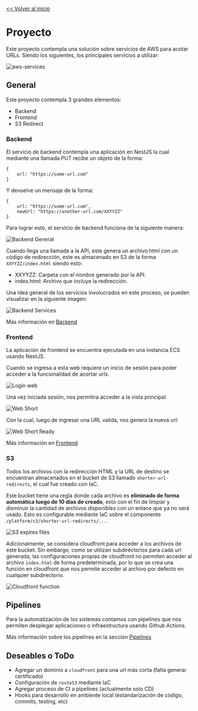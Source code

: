 [<< Volver al inicio](../README.md)
# Proyecto

Este proyecto contempla una solución sobre servicios de AWS para acotar URLs. Siendo los siguientes, los principales servicios a utilizar:

![aws-services](../assets/aws-services.png)


## General 
Este proyecto contempla 3 grandes elementos: 
- Backend
- Frontend
- S3 Redirect

### Backend
El servicio de backend contempla una aplicación en NestJS la cual mediante una llamada PUT recibe un objeto de la forma:

```
{
    url: "https://some-url.com"
}
```

Y devuelve un mensaje de la forma:

```
{
    url: "https://some-url.com",
    newUrl: "https://another-url.com/XXYYZZ"
}
```

Para lograr esto, el servicio de backend funciona de la siguiente manera:

![Backend General](../assets/backend-general.png)

Cuando llega una llamada a la API, este genera un archivo html con un código de redirección, este es almacenado en S3 de la forma `XXYYZZ/index.html` siendo esto:
- XXYYZZ: Carpeta con el nombre generado por la API.
- index.html: Archivo que incluye la redirección.

Una idea general de los servicios involucrados en este proceso, se pueden visualizar en la siguiente imagen:

![Backend Services](../assets/backend-services.png)


Más información en [Backend](backend/README.md)

### Frontend

La aplicación de frontend se encuentra ejecutada en una instancia ECS usando NextJS.

Cuando se ingresa a esta web requiere un inicio de sesión para poder acceder a la funcionalidad de acortar urls.

![Login web](../assets/web-login.png)

Una vez iniciada sesión, nos permitira acceder a la vista principal:

![Web Short](../assets/web-short.png)

Con la cual, luego de ingresar una URL valida, nos genera la nueva url:

![Web Short Ready](../assets/web-short-ready.png)

Más información en [Frontend](frontend/README.md)



### S3 
Todos los archivos con la redirección HTML y la URL de destino se encuentran almacenados en el bucket de S3 llamado `shorter-url-redirects`, el cual fue creado con IaC. 

Este bucket tiene una regla donde cada archivo es **eliminado de forma automática luego de 10 días de creado**, esto con el fin de limpiar y disminuir la cantidad de archivos disponibles con un enlace que ya no será usado. Esto es configurable mediante IaC sobre el componente `/platform/s3/shorter-url-redirects/...`.

![S3 expires files](../assets/s3-expire-files.png)

Adicionalmente, se considera cloudfront para acceder a los archivos de este bucket. Sin embargo, como se utilizan subdirectorios para cada url generada, las configuraciones propias de cloudfront no permiten acceder al archivo `index.html` de forma predeterminada, por lo que se crea una función en cloudfront que nos permite acceder al archivo por defecto en cualquier subdirectorio.

![Cloudfront function](../assets/cloudfront-function.png)


## Pipelines

Para la automatización de los sistemas contamos con pipelines que nos permiten desplegar aplicaciones o infraestructura usando Github Actions.

Más información sobre los pipelines en la sección [Pipelines](../pipelines/README.md)

## Deseables o ToDo
- Agregar un dominio a `cloudfront` para una url más corta (falta generar certificado)
- Configuración de `route53` mediante IaC
- Agregar proceso de CI a pipelines (actualmente solo CD)
- Hooks para desarrollo en ambiente local (estandarización de código, commits, testing, etc)
